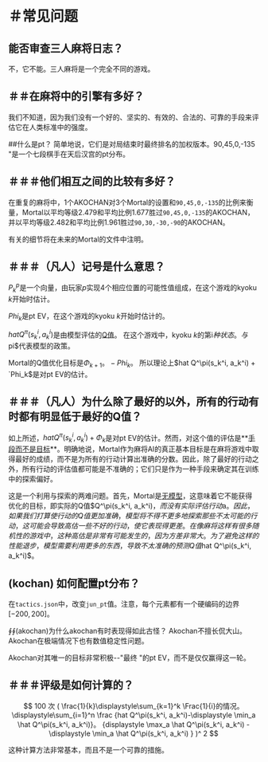 # ＃常见问题
## 能否审查三人麻将日志？
不，它不能。三人麻将是一个完全不同的游戏。

## ＃＃在麻将中的引擎有多好？
我们不知道，因为我们没有一个好的、坚实的、有效的、合法的、可靠的手段来评估它在人类标准中的强度。

##什么是pt？
简单地说，它们是对局结束时最终排名的加权版本。90,45,0,-135 "是一个七段棋手在天后汉宫的pt分布。

## ＃＃＃他们相互之间的比较有多好？
在重复的麻将中，1个AKOCHAN对3个Mortal的设置和`90,45,0,-135`的比例来衡量，Mortal以平均等级2.479和平均比例1.677胜过`90,45,0,-135`的AKOCHAN，并以平均等级2.482和平均比例1.961胜过`90,30,-30,-90`的AKOCHAN。

有关的细节将在未来的Mortal的文件中注明。

## ＃＃＃（凡人）记号是什么意思？
$P_k^p$是一个向量，由玩家$p$实现4个相应位置的可能性值组成，在这个游戏的kyoku $k$开始时估计。

$Phi_k$是pt EV，在这个游戏的kyoku $k$开始时估计的。

$hat Q^\pi(s_k^i, a_k^i)$是由模型评估的[Q值](https://en.wikipedia.org/wiki/Q-learning)。
在这个游戏中，kyoku $k$的第i$种状态。
与$pi$代表模型的政策。

Mortal的Q值优化目标是$\Phi_{k+1}。- Phi_k$。
所以理论上$hat Q^\pi(s_k^i, a_k^i) + `Phi_k$是对pt EV的估计。

## ＃＃＃（凡人）为什么除了最好的以外，所有的行动有时都有明显低于最好的Q值？
如上所述，$hat Q^\pi(s_k^i, a_k^i) + \Phi_k$是对pt EV的估计。然而，对这个值的评估是**<ins>手段而不是目标</ins>**。明确地说，Mortal作为麻将AI的真正基本目标是在麻将游戏中取得最好的成绩，而不是为所有的行动计算出准确的分数。因此，除了最好的行动之外，所有行动的评估值都可能是不准确的；它们只是作为一种手段来确定其在训练中的探索偏好。

这是一个利用与探索的两难问题。首先，Mortal是[无模型](https://en.wikipedia.org/wiki/Model-free_(reinforcement_learning))，这意味着它不能获得优化的目标，即实际的Q值$Q^\pi(s_k^i, a_k^i)$，而没有实际评估行动$a$。
因此，如果我们打算使行动的Q值更加准确，模型将不得不更多地探索那些不太可能的行动，这可能会导致高估一些不好的行动，使它表现得更差。在像麻将这样有很多随机性的游戏中，这种高估是非常有可能发生的，因为方差非常大。为了避免这样的性能退步，模型需要利用更多的东西，导致不太准确的预测Q值$hat Q^\pi(s_k^i, a_k^i)$。

## (kochan) 如何配置pt分布？
在`tactics.json`中，改变`jun_pt`值。注意，每个元素都有一个硬编码的边界$[-200, 200]$。

∮∮(akochan)为什么akochan有时表现得如此古怪？
Akochan不擅长侃大山。Akochan在极端情况下也有数值稳定性问题。

Akochan对其唯一的目标非常积极--"最终 "的pt EV，而不是仅仅赢得这一轮。

## ＃＃＃评级是如何计算的？
$$
100 次 (
    \frac{1}{k}\displaystyle\sum_{k=1}^k
    \Frac{1}{i}的情况。\displaystyle\sum_{i=1}^n
    \frac
    {hat Q^\pi(s_k^i, a_k^i)-\displaystyle \min_a \hat Q^\pi(s_k^i, a_k^i)}。
    {displaystyle \max_a \hat Q^\pi(s_k^i, a_k^i) - \displaystyle \min_a \hat Q^\pi(s_k^i, a_k^i) }
)^ 2
$$

这种计算方法非常基本，而且不是一个可靠的措施。
